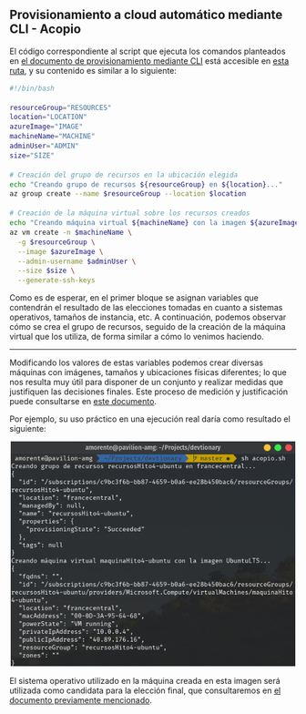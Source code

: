 ## Provisionamiento a cloud automático mediante CLI - Acopio

El código correspondiente al script que ejecuta los comandos planteados en [el documento de provisionamiento mediante CLI](./Repaso.md) está accesible en [esta ruta](https://github.com/adrianmorente/devtionary/acopio.sh), y su contenido es similar a lo siguiente:

```bash
#!/bin/bash

resourceGroup="RESOURCES"
location="LOCATION"
azureImage="IMAGE"
machineName="MACHINE"
adminUser="ADMIN"
size="SIZE"

# Creación del grupo de recursos en la ubicación elegida
echo "Creando grupo de recursos ${resourceGroup} en ${location}..."
az group create --name $resourceGroup --location $location

# Creación de la máquina virtual sobre los recursos creados
echo "Creando máquina virtual ${machineName} con la imagen ${azureImage}..."
az vm create -n $machineName \
  -g $resourceGroup \
  --image $azureImage \
  --admin-username $adminUser \
  --size $size \
  --generate-ssh-keys
```

Como es de esperar, en el primer bloque se asignan variables que contendrán el resultado de las elecciones tomadas en cuanto a sistemas operativos, tamaños de instancia, etc. A continuación, podemos observar cómo se crea el grupo de recursos, seguido de la creación de la máquina virtual que los utiliza, de forma similar a cómo lo venimos haciendo.

---

Modificando los valores de estas variables podemos crear diversas máquinas con imágenes, tamaños y ubicaciones físicas diferentes; lo que nos resulta muy útil para disponer de un conjunto y realizar medidas que justifiquen las decisiones finales. Este proceso de medición y justificación puede consultarse en [este documento](./Justificaciones.md).

Por ejemplo, su uso práctico en una ejecución real daría como resultado el siguiente:

<p align="center"><img alt="Comando de apertura del puerto 80 para HTTP" width="500px" src="../img/azure-acopio.png" /></p>

El sistema operativo utilizado en la máquina creada en esta imagen será utilizada como candidata para la elección final, que consultaremos en [el documento previamente mencionado](./Justificaciones.md).
